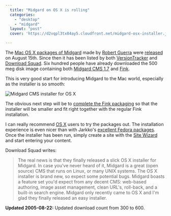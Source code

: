 ```yaml
---
  title: "Midgard on OS X is rolling"
  categories: 
    - "desktop"
    - "midgard"
  layout: "post"
  cover: 'https://d2vqpl3tx84ay5.cloudfront.net/midgard-osx-installer.jpg'

---
```

The [Mac OS X packages of Midgard][1] made by [Robert Guerra][2] were [released][3] on August 15th. Since then it has been listed by both [VersionTracker][4] and [Download Squad][5]. Six hundred people have already downloaded the 500 meg disk image containing both [Midgard CMS 1.7][6] and [Fink][7].

This is very good start for introducing Midgard to the Mac world, especially as the installer is so smooth:

![Midgard CMS installer for OS X](https://d2vqpl3tx84ay5.cloudfront.net/midgard-osx-installer.jpg)

The obvious next step will be to [complete the Fink packaging][8] so that the installer will be smaller and fit right together with the regular Fink installation.

I can really recommend [OS X][9] users to try the packages out. The installation experience is even nicer than with Jarkko's [excellent Fedora packages][10]. Once the installer has been run, simply create a site with the [Site Wizard][11] and start entering your content.

Download Squad writes:

> The real news is that they finally released a slick OS X installer for Midgard. In case you've never heard of it, Midgard is a great (open source) CMS that runs on Linux, or many UNIX systems. The OS X installer is brand new, so expect some potential bugs. Midgard boasts a feature set you'd expect from any decent CMS: web-based authoring, image asset management, clean URL's, roll-back, and a built-in search engine. Midgard only recently came to OS X and I'm glad they finally released an easy installer.

__Updated 2005-08-22:__ Updated download count from 300 to 600.

[1]: http://www.midgard-project.org/midcom-permalink-dd7ded4989aeb8ffbb06141be6874c9f
[2]: http://www.privaterra.org/midcom-permalink-a6c8027b0c92c1b80c5b0db9313e9fd8
[3]: http://www.midgard-project.org/midcom-permalink-080464a3c12357d255c07d55388e46a1
[4]: http://www.versiontracker.com/dyn/moreinfo/macosx/27681
[5]: http://www.downloadsquad.com/2005/08/15/midgard-content-management-system/
[6]: http://www.midgard-project.org/midgard/1.7/
[7]: http://fink.sourceforge.net/
[8]: http://www.privaterra.org/midcom-permalink-0c47a97b7db17469dceeafb21a4f65ed
[9]: http://www.apple.com/macosx/
[10]: http://www.midgard-project.org/midcom-permalink-ca5a6285f07dc22a1d5faa0b5d7959f2
[11]: http://www.midgard-project.org/midcom-permalink-6a5e2b2fc1b998f6f1ac70946f355f1d
